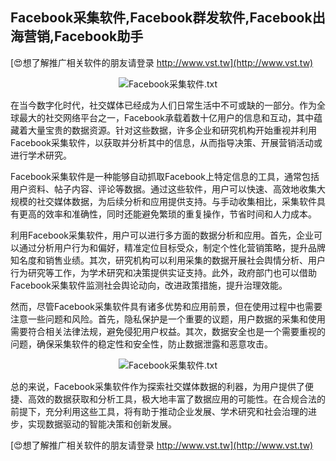 ## **Facebook采集软件,Facebook群发软件,Facebook出海营销,Facebook助手**

[😍想了解推广相关软件的朋友请登录 http://www.vst.tw](http://www.vst.tw)

 <center><img src="https://vst.tw/MP4/tuiguang/png/1.png" alt="Facebook采集软件.txt"></center>

在当今数字化时代，社交媒体已经成为人们日常生活中不可或缺的一部分。作为全球最大的社交网络平台之一，Facebook承载着数十亿用户的信息和互动，其中蕴藏着大量宝贵的数据资源。针对这些数据，许多企业和研究机构开始重视并利用Facebook采集软件，以获取并分析其中的信息，从而指导决策、开展营销活动或进行学术研究。

Facebook采集软件是一种能够自动抓取Facebook上特定信息的工具，通常包括用户资料、帖子内容、评论等数据。通过这些软件，用户可以快速、高效地收集大规模的社交媒体数据，为后续分析和应用提供支持。与手动收集相比，采集软件具有更高的效率和准确性，同时还能避免繁琐的重复操作，节省时间和人力成本。

利用Facebook采集软件，用户可以进行多方面的数据分析和应用。首先，企业可以通过分析用户行为和偏好，精准定位目标受众，制定个性化营销策略，提升品牌知名度和销售业绩。其次，研究机构可以利用采集的数据开展社会舆情分析、用户行为研究等工作，为学术研究和决策提供实证支持。此外，政府部门也可以借助Facebook采集软件监测社会舆论动向，改进政策措施，提升治理效能。

然而，尽管Facebook采集软件具有诸多优势和应用前景，但在使用过程中也需要注意一些问题和风险。首先，隐私保护是一个重要的议题，用户数据的采集和使用需要符合相关法律法规，避免侵犯用户权益。其次，数据安全也是一个需要重视的问题，确保采集软件的稳定性和安全性，防止数据泄露和恶意攻击。

 <center><img src="https://vst.tw/MP4/tuiguang/png/4.png" alt="Facebook采集软件.txt"></center>

总的来说，Facebook采集软件作为探索社交媒体数据的利器，为用户提供了便捷、高效的数据获取和分析工具，极大地丰富了数据应用的可能性。在合规合法的前提下，充分利用这些工具，将有助于推动企业发展、学术研究和社会治理的进步，实现数据驱动的智能决策和创新发展。

[😍想了解推广相关软件的朋友请登录 http://www.vst.tw](http://www.vst.tw)



